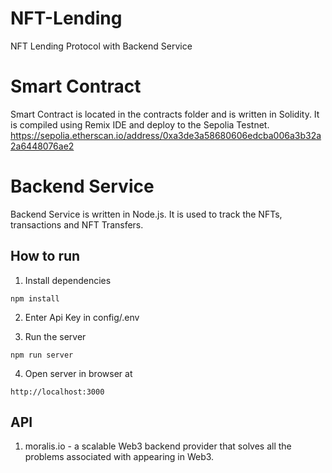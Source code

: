 # NFT-Lending
NFT Lending Protocol with Backend Service

# Smart Contract
Smart Contract is located in the contracts folder and is written in Solidity. It is compiled using Remix IDE and deploy to the Sepolia Testnet.
https://sepolia.etherscan.io/address/0xa3de3a58680606edcba006a3b32a2a6448076ae2

# Backend Service
Backend Service is written in Node.js. It is used to track the NFTs, transactions and NFT Transfers.

## How to run
1. Install dependencies
```
npm install
```
2. Enter Api Key in config/.env

3. Run the server
```
npm run server
```
4. Open server in browser at
```
http://localhost:3000
```

## API
1. moralis.io - a scalable Web3 backend provider that solves all the problems associated with appearing in Web3.
